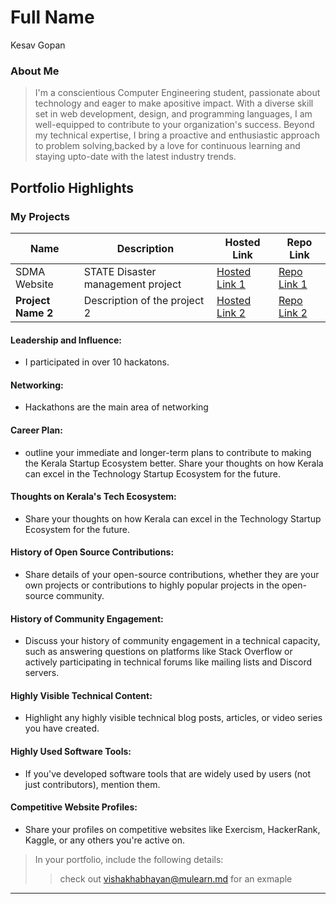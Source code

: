 # Full Name 
Kesav Gopan 
### About Me

> I'm a conscientious Computer Engineering student, passionate about technology and eager to make apositive impact. With a diverse skill set in web development, design, and programming languages, I am well-equipped to contribute to your organization's success. Beyond my technical expertise, I bring a proactive and enthusiastic approach to problem solving,backed by a love for continuous learning and staying upto-date with the latest industry
trends.

## Portfolio Highlights

### My Projects

| Name                | Description                                                           | Hosted Link                              | Repo Link                                                      |
|---------------------|---------------------------------------------------------------------------|------------------------------------------|----------------------------------------------------------------|
| SDMA Website | STATE Disaster management project                                    | [Hosted Link 1](https://example.com)    | [Repo Link 1](https://github.com/username/project1)             |
| **Project Name 2**  | Description of the project 2                                              | [Hosted Link 2](https://example.com)    | [Repo Link 2](https://github.com/username/project2)             |

#### Leadership and Influence:

- I participated in over 10 hackatons.

#### Networking:

- Hackathons are the main area of networking
#### Career Plan:

- outline your immediate and longer-term plans to contribute to making the Kerala Startup Ecosystem better. Share your thoughts on how Kerala can excel in the Technology Startup Ecosystem for the future.

#### Thoughts on Kerala's Tech Ecosystem:

- Share your thoughts on how Kerala can excel in the Technology Startup Ecosystem for the future.

#### History of Open Source Contributions:

- Share details of your open-source contributions, whether they are your own projects or contributions to highly popular projects in the open-source community.

#### History of Community Engagement:

-  Discuss your history of community engagement in a technical capacity, such as answering questions on platforms like Stack Overflow or actively participating in technical forums like mailing lists and Discord servers.

#### Highly Visible Technical Content:

- Highlight any highly visible technical blog posts, articles, or video series you have created.

#### Highly Used Software Tools:

- If you've developed software tools that are widely used by users (not just contributors), mention them.

#### Competitive Website Profiles:

- Share your profiles on competitive websites like Exercism, HackerRank, Kaggle, or any others you're active on.



> In your portfolio, include the following details:
>> check out [vishakhabhayan@mulearn.md](./profile/vishakhabhayan@mulearn.md) for an exmaple

---


